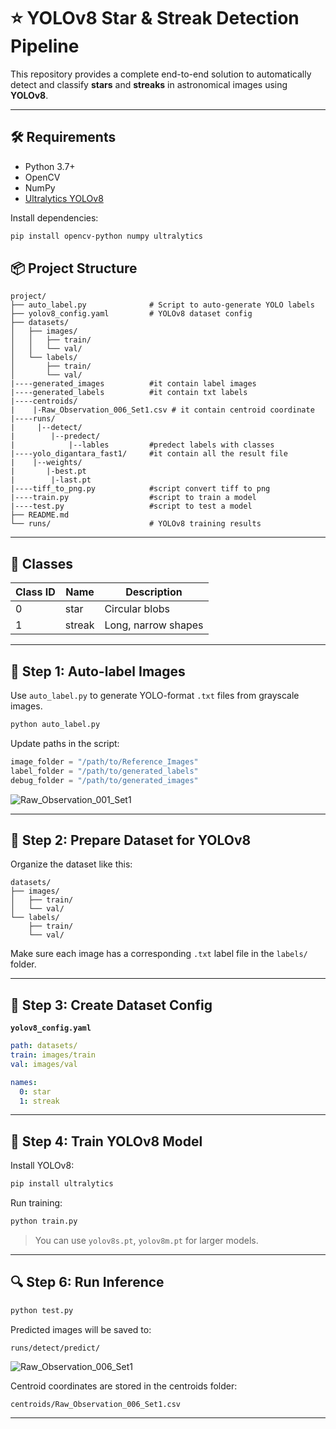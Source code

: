 # ⭐ YOLOv8 Star & Streak Detection Pipeline

This repository provides a complete end-to-end solution to automatically detect and classify **stars** and **streaks** in astronomical images using **YOLOv8**.

---

## 🛠️ Requirements

- Python 3.7+
- OpenCV
- NumPy
- [Ultralytics YOLOv8](https://github.com/ultralytics/ultralytics)

Install dependencies:
```bash
pip install opencv-python numpy ultralytics
```

## 📦 Project Structure

```
project/
├── auto_label.py              # Script to auto-generate YOLO labels
├── yolov8_config.yaml         # YOLOv8 dataset config
├── datasets/
│   ├── images/
│   │   ├── train/
│   │   └── val/
│   └── labels/
│       ├── train/
│       └── val/
|----generated_images          #it contain label images
|----generated_labels          #it contain txt labels
|----centroids/
|    |-Raw_Observation_006_Set1.csv # it contain centroid coordinate
|----runs/
|     |--detect/
|        |--predect/
|            |--lables         #predect labels with classes
|----yolo_digantara_fast1/     #it contain all the result file 
|    |--weights/
|       |-best.pt
|        |-last.pt
|----tiff_to_png.py            #script convert tiff to png 
|----train.py                  #script to train a model
|----test.py                   #script to test a model
├── README.md
└── runs/                      # YOLOv8 training results
```

---

## 📌 Classes

| Class ID | Name   | Description           |
|----------|--------|-----------------------|
| 0        | star   | Circular blobs        |
| 1        | streak | Long, narrow shapes   |

---

## 🧪 Step 1: Auto-label Images

Use `auto_label.py` to generate YOLO-format `.txt` files from grayscale images.

```bash
python auto_label.py
```

Update paths in the script:
```python
image_folder = "/path/to/Reference_Images"
label_folder = "/path/to/generated_labels"
debug_folder = "/path/to/generated_images"
```
![Raw_Observation_001_Set1](https://github.com/user-attachments/assets/044690df-8a99-48d6-bfad-a8f35daab794)


---

## 📁 Step 2: Prepare Dataset for YOLOv8

Organize the dataset like this:

```
datasets/
├── images/
│   ├── train/
│   └── val/
└── labels/
    ├── train/
    └── val/
```

Make sure each image has a corresponding `.txt` label file in the `labels/` folder.

---

## 🧾 Step 3: Create Dataset Config

**`yolov8_config.yaml`**
```yaml
path: datasets/
train: images/train
val: images/val

names:
  0: star
  1: streak
```

---

## 🚀 Step 4: Train YOLOv8 Model

Install YOLOv8:
```bash
pip install ultralytics
```

Run training:
```bash
python train.py
```

> You can use `yolov8s.pt`, `yolov8m.pt` for larger models.

---

## 🔍 Step 6: Run Inference

```bash
python test.py
```

Predicted images will be saved to:
```
runs/detect/predict/
```

![Raw_Observation_006_Set1](https://github.com/user-attachments/assets/ff97528e-694a-453e-ac5f-99d2a7789998)

Centroid coordinates are stored in the centroids folder:
```
centroids/Raw_Observation_006_Set1.csv
```
---








